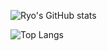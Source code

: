![Ryo's GitHub stats](https://github-readme-stats.vercel.app/api?username=naberyo34&theme=onedark)

![Top Langs](https://github-readme-stats.vercel.app/api/top-langs/?username=naberyo34&layout=compact&theme=onedark)
